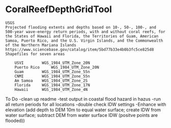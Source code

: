 # CoralReefDepthGridTool

	USGS
	Projected flooding extents and depths based on 10-, 50-, 100-, and 500-year wave-energy return periods, with and without coral reefs, for the States of Hawaii and Florida, the Territories of Guam, American Samoa, Puerto Rico, and the U.S. Virgin Islands, and the Commonwealth of the Northern Mariana Islands 
	https://www.sciencebase.gov/catalog/item/5bd77b33e4b0b3fc5ce825d8
	Shapefiles for seven areas
	
		USVI 		WGS_1984_UTM_Zone_20N
		Puerto Rico 	WGS_1984_UTM_Zone_20N
		Guam 		WGS_1984_UTM_Zone_55n
		CNMI		WGS_1984_UTM_Zone_55n
		Am Samoa	WGS_1984_UTM_Zone_2S
		Florida		WGS_1984_UTM_Zone_17N
		Hawaii		WGS_1984_UTM_Zone_4N
To Do
-clean up readme
-test output in coastal flood hazard in hazus
-run all return periods for all locations
-double check IDW settings
-Enhance with elevation (add depth to DEM 10m to equal water surface; create IDW from water surface; subtract DEM from water surface IDW (positve points are flooded))
